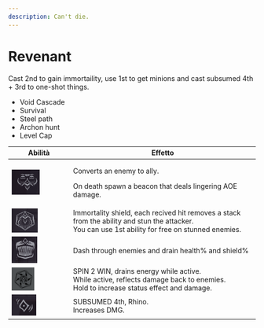```yaml
---
description: Can't die.
---
```


# Revenant

Cast 2nd to gain immortaility, use 1st to get minions and cast subsumed 4th + 3rd to one-shot things.

* Void Cascade
* Survival
* Steel path
* Archon hunt
* Level Cap

<table><thead><tr><th width="111">Abilità</th><th>Effetto</th></tr></thead><tbody><tr><td><img src=".gitbook/assets/image (61).png" alt="" data-size="original"></td><td><p>Converts an enemy to ally. </p><p>On death spawn a beacon that deals lingering AOE damage.</p></td></tr><tr><td><img src=".gitbook/assets/image (62).png" alt="" data-size="original"></td><td>Immortality shield, each recived hit removes a stack from the ability and stun the attacker. <br>You can use 1st ability for free on stunned enemies.</td></tr><tr><td><img src=".gitbook/assets/image (63).png" alt="" data-size="original"></td><td>Dash through enemies and drain health% and shield%</td></tr><tr><td><img src=".gitbook/assets/image (64).png" alt="" data-size="original"></td><td>SPIN 2 WIN, drains energy while active.<br>While active, reflects damage back to enemies.<br>Hold to increase status effect and damage.</td></tr><tr><td><img src=".gitbook/assets/image (65).png" alt="" data-size="original"></td><td>SUBSUMED 4th, Rhino. <br>Increases DMG.</td></tr></tbody></table>

